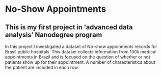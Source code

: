 # No-Show Appointments
## This is my first project in 'advanced data analysis' Nanodegree program

In this project I investigated a dataset of No-show appoinments records for Brasil public hospitals. This dataset collects information from 100k medical appointments in Brazil and is focused on the question of whether or not patients show up for their appointment. A number of characteristics about the patient are included in each row.

